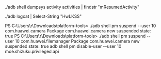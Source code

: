 ./adb shell dumpsys activity activities | findstr "mResumedActivity"

 ./adb logcat | Select-String  "HwLKSS"

PS C:\Users\r\Downloads\platform-tools> ./adb shell pm suspend --user 10 com.huawei.camera
Package com.huawei.camera new suspended state: true
PS C:\Users\r\Downloads\platform-tools> ./adb shell pm suspend --user 10 com.huawei.filemanager
Package com.huawei.camera new suspended state: true
adb shell pm disable-user --user 10 moe.shizuku.privileged.api